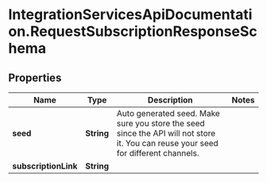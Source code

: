 # IntegrationServicesApiDocumentation.RequestSubscriptionResponseSchema

## Properties
Name | Type | Description | Notes
------------ | ------------- | ------------- | -------------
**seed** | **String** | Auto generated seed. Make sure you store the seed since the API will not store it. You can reuse your seed for different channels. | 
**subscriptionLink** | **String** |  | 
